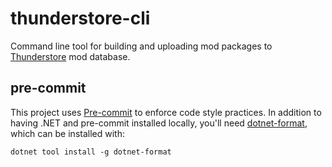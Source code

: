 # thunderstore-cli

Command line tool for building and uploading mod packages to
[Thunderstore](https://thunderstore.io/) mod database.

## pre-commit

This project uses [Pre-commit](https://pre-commit.com/) to enforce code style
practices. In addition to having .NET and pre-commit installed locally, you'll
need [dotnet-format](https://github.com/dotnet/format), which can be installed
with:

```
dotnet tool install -g dotnet-format
```
